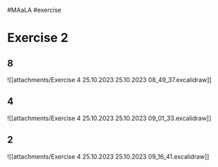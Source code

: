 #MAaLA #exercise 

# Exercise 2
## 8
![[attachments/Exercise 4 25.10.2023 25.10.2023 08_49_37.excalidraw]]

## 4
![[attachments/Exercise 4 25.10.2023 25.10.2023 09_01_33.excalidraw]]

## 2
![[attachments/Exercise 4 25.10.2023 25.10.2023 09_16_41.excalidraw]]